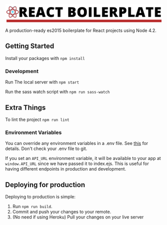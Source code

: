 ![React Boilerplate](img/react-boilerplate.png)

A production-ready es2015 boilerplate for React projects using Node 4.2.

## Getting Started

Install your packages with `npm install`
  	
### Development

Run The local server with `npm start`

Run the sass watch script with `npm run sass-watch`
  	
## Extra Things

To lint the project `npm run lint`

### Environment Variables
You can override any environment variables in a .env file. See [this](https://github.com/motdotla/dotenv) for details. Don't check your .env file to git.

If you set an `API_URL` environment variable, it will be available to your app at `window.API_URL` since we have passed it to index.ejs. This is useful for having different endpoints in production and development.

## Deploying for production

  Deploying to production is simple:
  
  1. Run `npm run build`.
  2. Commit and push your changes to your remote.
  3. (No need if using Heroku) Pull your changes on your live server
